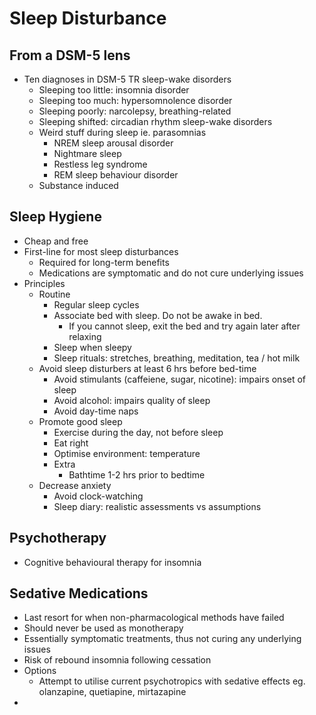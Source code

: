 # Sleep Disturbance

## From a DSM-5 lens

- Ten diagnoses in DSM-5 TR sleep-wake disorders
  - Sleeping too little: insomnia disorder
  - Sleeping too much: hypersomnolence disorder
  - Sleeping poorly: narcolepsy, breathing-related
  - Sleeping shifted: circadian rhythm sleep-wake disorders
  - Weird stuff during sleep ie. parasomnias
    - NREM sleep arousal disorder
    - Nightmare sleep
    - Restless leg syndrome
    - REM sleep behaviour disorder
  - Substance induced


## Sleep Hygiene

- Cheap and free
- First-line for most sleep disturbances
  - Required for long-term benefits
  - Medications are symptomatic and do not cure underlying issues
- Principles
  - Routine
    - Regular sleep cycles
    - Associate bed with sleep. Do not be awake in bed.
      - If you cannot sleep, exit the bed and try again later after relaxing
    - Sleep when sleepy
    - Sleep rituals: stretches, breathing, meditation, tea / hot milk
  - Avoid sleep disturbers at least 6 hrs before bed-time
    - Avoid stimulants (caffeiene, sugar, nicotine): impairs onset of sleep
    - Avoid alcohol: impairs quality of sleep
    - Avoid day-time naps
  - Promote good sleep
    - Exercise during the day, not before sleep
    - Eat right
    - Optimise environment: temperature
    - Extra
      - Bathtime 1-2 hrs prior to bedtime
  - Decrease anxiety
    - Avoid clock-watching
    - Sleep diary: realistic assessments vs assumptions

## Psychotherapy
- Cognitive behavioural therapy for insomnia

## Sedative Medications

- Last resort for when non-pharmacological methods have failed
- Should never be used as monotherapy
- Essentially symptomatic treatments, thus not curing any underlying issues
- Risk of rebound insomnia following cessation
- Options
  - Attempt to utilise current psychotropics with sedative effects eg. olanzapine, quetiapine, mirtazapine
- 